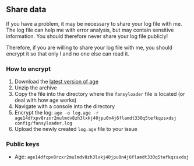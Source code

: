 ## Share data

If you have a problem, it may be necessary to share your log file with me. 
The log file can help me with error analysis, but may contain sensitive information. 
You should therefore never share your log file publicly!

Therefore, if you are willing to share your log file with me, you should encrypt it so that only I and no one else can read it.

### How to encrypt

1. Download the [latest version of age](https://github.com/FiloSottile/age/releases)
2. Unzip the archive
3. Copy the file into the directory where the `fansyloader` file is located (or deal with how age works)
4. Navigate with a console into the directory
5. Encrypt the log: `age -o log.age -r age14dfxpv8rzxr2mulmdv8zh3lxkj40jpu0n4j6flamdt330q5tefkqzsxdsj config/fansyloader.log`
6. Upload the newly created `log.age` file to your issue

### Public keys

* Age: `age14dfxpv8rzxr2mulmdv8zh3lxkj40jpu0n4j6flamdt330q5tefkqzsxdsj`
